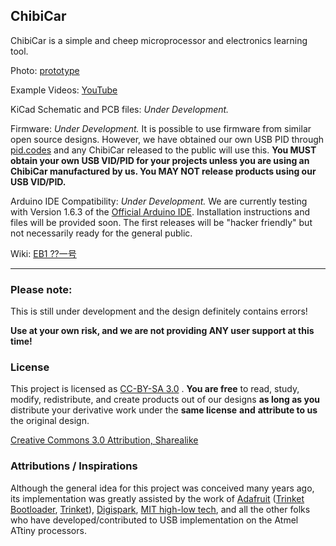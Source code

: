 ## ChibiCar

ChibiCar is a simple and cheep microprocessor and electronics learning tool.

Photo: [prototype](https://github.com/tiisaidipjp/ChibiCar/blob/master/chibicar.jpg)

Example Videos: [YouTube](https://www.youtube.com/watch?v=R5ejYLfS0Wk)

KiCad Schematic and PCB files:  *Under Development.*

Firmware: *Under Development.*  It is possible to use firmware from similar open source designs. However, we have obtained our own USB PID through [pid.codes](http://pid.codes) and any ChibiCar released to the public will use this. **You MUST obtain your own USB VID/PID for your projects unless you are using an ChibiCar manufactured by us. You MAY NOT release products using our USB VID/PID.**

Arduino IDE Compatibility: *Under Development.*  We are currently testing with Version 1.6.3 of the [Official Arduino IDE](http://arduino.cc). Installation instructions and files will be provided soon. The first releases will be "hacker friendly" but not necessarily ready for the general public.

Wiki: [EB1 ??一号](http://www.samuraicircuits.com/MediaWiki/index.php?title=EB1) 

----

### Please note:

This is still under development and the design definitely contains errors!  

**Use at your own risk, and we are not providing ANY user support at this time!**

### License

This project is licensed as [CC-BY-SA 3.0](http://creativecommons.org/licenses/by-sa/3.0/cn/) . **You are free** to read, study, modify, redistribute, and create products out of our designs **as long as you** distribute your derivative work under the **same license** **and** **attribute to us** the original design.

[Creative Commons 3.0 Attribution, Sharealike](http://creativecommons.org/licenses/by-sa/3.0/cn/)

### Attributions / Inspirations

Although the general idea for this project was conceived many years ago, its implementation was greatly assisted by the work of [Adafruit](http://www.adafruit.com) ([Trinket Bootloader](https://github.com/adafruit/Adafruit-Trinket-Gemma-Bootloader), [Trinket](https://learn.adafruit.com/introducing-trinket/introduction)), [Digispark](http://digistump.com/products/1), [MIT high-low tech](http://highlowtech.org), and all the other folks who have developed/contributed to USB implementation on the Atmel ATtiny processors.
